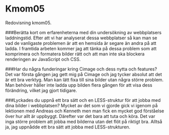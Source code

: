 Kmom05
===============================

Redovisning kmom05.


###Berätta kort om erfarenheterna med din undersökning av webbplatsers laddningstid.
Efter att vi har analyserat dessa webbplatser så kan man se vad de vanligaste problemen är att en hemsida är segare än andra på att ladda. I framtida arbeten kommer jag att tänka på dessa problem som att komprimera och formatera bilder rätt och att man inte ska blockera renderingen av JavaScript och CSS.

###Har du några funderingar kring Cimage och dess nytta och features?
Det var första gången jag gett mig på Cimage och jag tycker absolut att det är ett bra verktyg. Man kan lätt fixa till sina bilder utan några större problem. Man behöver häller inte ladda upp bilden flera gången för att visa dess förändring, vilket jag gjort tidigare.

###Lyckades du uppnå ett bra sätt och en LESS-struktur för att jobba med dina bilder i webbplatsen?
Mycket av det som vi gjorde gick vi igenom på lektionen med Andreas och Kenneth men man fick en mycket god förståelse över hur allt är uppbyggt. Därefter var det bara att tuta och köra. Det var inga större problem att jobba med bilderna utan det flöt på riktigt bra. Alltså ja, jag uppnådde ett bra sätt att jobba med LESS-strukturen.
